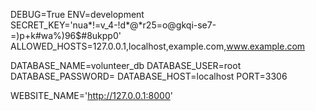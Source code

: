 DEBUG=True
ENV=development
SECRET_KEY='nua*!=v_4-!d*@*r25=o@gkqi-se7-=)p+k#wa%)96$#8ukpp0'
ALLOWED_HOSTS=127.0.0.1,localhost,example.com,www.example.com

DATABASE_NAME=volunteer_db
DATABASE_USER=root
DATABASE_PASSWORD=
DATABASE_HOST=localhost
PORT=3306

WEBSITE_NAME='http://127.0.0.1:8000'